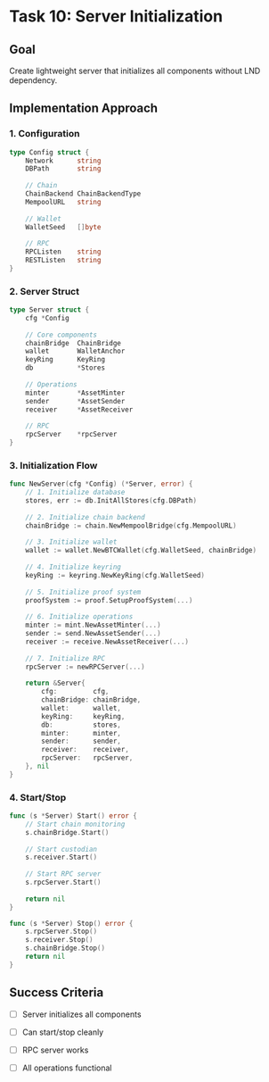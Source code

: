 # Task 10: Server Initialization

## Goal

Create lightweight server that initializes all components without LND dependency.

## Implementation Approach

### 1. Configuration

```go
type Config struct {
    Network      string
    DBPath       string
    
    // Chain
    ChainBackend ChainBackendType
    MempoolURL   string
    
    // Wallet
    WalletSeed   []byte
    
    // RPC
    RPCListen    string
    RESTListen   string
}
```

### 2. Server Struct

```go
type Server struct {
    cfg *Config
    
    // Core components
    chainBridge  ChainBridge
    wallet       WalletAnchor
    keyRing      KeyRing
    db           *Stores
    
    // Operations
    minter       *AssetMinter
    sender       *AssetSender
    receiver     *AssetReceiver
    
    // RPC
    rpcServer    *rpcServer
}
```

### 3. Initialization Flow

```go
func NewServer(cfg *Config) (*Server, error) {
    // 1. Initialize database
    stores, err := db.InitAllStores(cfg.DBPath)
    
    // 2. Initialize chain backend
    chainBridge := chain.NewMempoolBridge(cfg.MempoolURL)
    
    // 3. Initialize wallet
    wallet := wallet.NewBTCWallet(cfg.WalletSeed, chainBridge)
    
    // 4. Initialize keyring
    keyRing := keyring.NewKeyRing(cfg.WalletSeed)
    
    // 5. Initialize proof system
    proofSystem := proof.SetupProofSystem(...)
    
    // 6. Initialize operations
    minter := mint.NewAssetMinter(...)
    sender := send.NewAssetSender(...)
    receiver := receive.NewAssetReceiver(...)
    
    // 7. Initialize RPC
    rpcServer := newRPCServer(...)
    
    return &Server{
        cfg:         cfg,
        chainBridge: chainBridge,
        wallet:      wallet,
        keyRing:     keyRing,
        db:          stores,
        minter:      minter,
        sender:      sender,
        receiver:    receiver,
        rpcServer:   rpcServer,
    }, nil
}
```

### 4. Start/Stop

```go
func (s *Server) Start() error {
    // Start chain monitoring
    s.chainBridge.Start()
    
    // Start custodian
    s.receiver.Start()
    
    // Start RPC server
    s.rpcServer.Start()
    
    return nil
}

func (s *Server) Stop() error {
    s.rpcServer.Stop()
    s.receiver.Stop()
    s.chainBridge.Stop()
    return nil
}
```

## Success Criteria

- [ ] Server initializes all components
- [ ] Can start/stop cleanly
- [ ] RPC server works
- [ ] All operations functional

